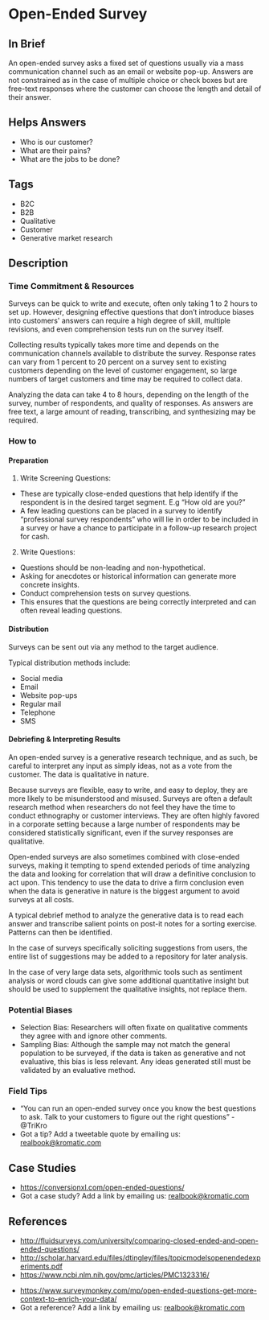 # Open-Ended Survey

## In Brief

An open-ended survey asks a fixed set of questions usually via a mass communication channel such as an email or website pop-up. Answers are not constrained as in the case of multiple choice or check boxes but are free-text responses where the customer can choose the length and detail of their answer.

## Helps Answers
- Who is our customer?
- What are their pains?
- What are the jobs to be done?

## Tags
- B2C
- B2B
- Qualitative
- Customer
- Generative market research

## Description

### Time Commitment & Resources
Surveys can be quick to write and execute, often only taking 1 to 2 hours to set up. However, designing effective questions that don’t introduce biases into customers' answers can require a high degree of skill, multiple revisions, and even comprehension tests run on the survey itself.

Collecting results typically takes more time and depends on the communication channels available to distribute the survey. Response rates can vary from 1 percent to 20 percent on a survey sent to existing customers depending on the level of customer engagement, so large numbers of target customers and time may be required to collect data.

Analyzing the data can take 4 to 8 hours, depending on the length of the survey, number of respondents, and quality of responses. As answers are free text, a large amount of reading, transcribing, and synthesizing may be required.

### How to

#### Preparation
1. Write Screening Questions: 
  * These are typically close-ended questions that help identify if the respondent is in the desired target segment. E.g “How old are you?” 
  * A few leading questions can be placed in a survey to identify “professional survey respondents” who will lie in order to be included in a survey or have a chance to participate in a follow-up research project for cash.
  
2. Write Questions: 
  * Questions should be non-leading and non-hypothetical. 
  * Asking for anecdotes or historical information can generate more concrete insights. 
  * Conduct comprehension tests on survey questions. 
  * This ensures that the questions are being correctly interpreted and can often reveal leading questions.

#### Distribution
Surveys can be sent out via any method to the target audience.

Typical distribution methods include:
- Social media
- Email
- Website pop-ups
- Regular mail
- Telephone
- SMS

#### Debriefing & Interpreting Results
An open-ended survey is a generative research technique, and as such, be careful to interpret any input as simply ideas, not as a vote from the customer. The data is qualitative in nature. 

Because surveys are flexible, easy to write, and easy to deploy, they are more likely to be misunderstood and misused. Surveys are often a default research method when researchers do not feel they have the time to conduct ethnography or customer interviews. They are often highly favored in a corporate setting because a large number of respondents may be considered statistically significant, even if the survey responses are qualitative.

Open-ended surveys are also sometimes combined with close-ended surveys, making it tempting to spend extended periods of time analyzing the data and looking for correlation that will draw a definitive conclusion to act upon. This tendency to use the data to drive a firm conclusion even when the data is generative in nature is the biggest argument to avoid surveys at all costs.

A typical debrief method to analyze the generative data is to read each answer and transcribe salient points on post-it notes for a sorting exercise. Patterns can then be identified.

In the case of surveys specifically soliciting suggestions from users, the entire list of suggestions may be added to a repository for later analysis.

In the case of very large data sets, algorithmic tools such as sentiment analysis or word clouds can give some additional quantitative insight but should be used to supplement the qualitative insights, not replace them.

### Potential Biases
- Selection Bias: Researchers will often fixate on qualitative comments they agree with and ignore other comments.
- Sampling Bias: Although the sample may not match the general population to be surveyed, if the data is taken as generative and not evaluative, this bias is less relevant. Any ideas generated still must be validated by an evaluative method.

### Field Tips
- “You can run an open-ended survey once you know the best questions to ask. Talk to your customers to figure out the right questions” - @TriKro
- Got a tip? Add a tweetable quote by emailing us: [realbook@kromatic.com](mailto:realbook@kromatic.com)

## Case Studies

* https://conversionxl.com/open-ended-questions/
* Got a case study? Add a link by emailing us: [realbook@kromatic.com](mailto:realbook@kromatic.com)

## References
- http://fluidsurveys.com/university/comparing-closed-ended-and-open-ended-questions/
- http://scholar.harvard.edu/files/dtingley/files/topicmodelsopenendedexperiments.pdf
- https://www.ncbi.nlm.nih.gov/pmc/articles/PMC1323316/
* https://www.surveymonkey.com/mp/open-ended-questions-get-more-context-to-enrich-your-data/
* Got a reference? Add a link by emailing us: [realbook@kromatic.com](realbook@kromatic.com)